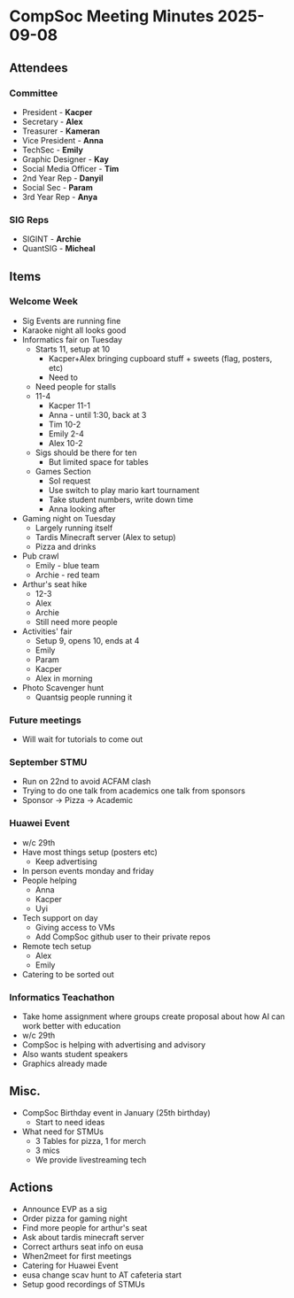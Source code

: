 # CompSoc Meeting Minutes 2025-09-08
## Attendees
### Committee
- President - **Kacper**
- Secretary - **Alex**
- Treasurer - **Kameran**
- Vice President - **Anna**
- TechSec - **Emily**
- Graphic Designer - **Kay**
- Social Media Officer - **Tim**
- 2nd Year Rep - **Danyil**
- Social Sec - **Param**
- 3rd Year Rep - **Anya**
### SIG Reps
- SIGINT - **Archie**
- QuantSIG - **Micheal**
## Items
### Welcome Week
- Sig Events are running fine
- Karaoke night all looks good
- Informatics fair on Tuesday
	- Starts 11, setup at 10
		- Kacper+Alex bringing cupboard stuff + sweets (flag, posters, etc)
		- Need to 
	- Need people for stalls
	- 11-4
		- Kacper 11-1
		- Anna - until 1:30, back at 3
		- Tim 10-2
		- Emily 2-4
		- Alex 10-2
	- Sigs should be there for ten
		- But limited space for tables
	- Games Section
		- SoI request
		- Use switch to play mario kart tournament
		- Take student numbers, write down time
		- Anna looking after
- Gaming night on Tuesday
	- Largely running itself
	- Tardis Minecraft server (Alex to setup)
	- Pizza and drinks
- Pub crawl
	- Emily - blue team
	- Archie - red team
- Arthur's seat hike
	- 12-3
	- Alex
	- Archie
	- Still need more people
- Activities' fair
	- Setup 9, opens 10, ends at 4
	- Emily
	- Param
	- Kacper
	- Alex in morning
- Photo Scavenger hunt
	- Quantsig people running it
### Future meetings
- Will wait for tutorials to come out
### September STMU
- Run on 22nd to avoid ACFAM clash
- Trying to do one talk from academics one talk from sponsors
- Sponsor -> Pizza -> Academic
### Huawei Event
- w/c 29th
- Have most things setup (posters etc)
	- Keep advertising
- In person events monday and friday
- People helping
	- Anna
	- Kacper
	- Uyi
- Tech support on day
	- Giving access to VMs
	- Add CompSoc github user to their private repos
- Remote tech setup
	- Alex
	- Emily
- Catering to be sorted out
### Informatics Teachathon
- Take home assignment where groups create proposal about how AI can work better with education
- w/c 29th
- CompSoc is helping with advertising and advisory
- Also wants student speakers
- Graphics already made
## Misc.
- CompSoc Birthday event in January (25th birthday)
	- Start to need ideas
- What need for STMUs
	- 3 Tables for pizza, 1 for merch
	- 3 mics
	- We provide livestreaming tech
## Actions
- Announce EVP as a sig
- Order pizza for gaming night
- Find more people for arthur's seat
- Ask about tardis minecraft server
- Correct arthurs seat info on eusa
- When2meet for first meetings
- Catering for Huawei Event
- eusa change scav hunt to AT cafeteria start
- Setup good recordings of STMUs
